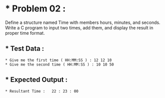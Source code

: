 # * Problem 02 :

Define a structure named Time with members hours, minutes, and seconds. Write a C program to input two times, add them, and display the result in proper time format.

## * Test Data :

    * Give me the first time ( HH:MM:SS ) : 12 12 10
    * Give me the second time ( HH:MM:SS ) : 10 10 50

## * Expected Output :

    * Resultant Time :   22 : 23 : 00 